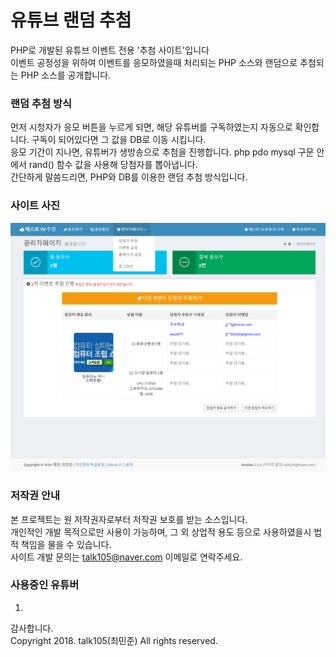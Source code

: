# 유튜브 랜덤 추첨
PHP로 개발된 유튜브 이벤트 전용 '추첨 사이트'입니다  
이벤트 공정성을 위하여 이벤트를 응모하였을때 처리되는 PHP 소스와 랜덤으로 추첨되는 PHP 소스를 공개합니다.

### 랜덤 추첨 방식
먼저 시청자가 응모 버튼을 누르게 되면, 해당 유튜버를 구독하였는지 자동으로 확인합니다. 구독이 되어있다면 그 값을 DB로 이동 시킵니다.  
응모 기간이 지나면, 유튜버가 생방송으로 추첨을 진행합니다. php pdo mysql 구문 안에서 rand() 함수 값을 사용해 당첨자를 뽑아냅니다.   
간단하게 말씀드리면, PHP와 DB를 이용한 랜덤 추첨 방식입니다.

### 사이트 사진
![추첨진행](https://raw.githubusercontent.com/CPUDevelop/RandomEvent/master/assets/site2.png) 

### 저작권 안내
본 프로젝트는 원 저작권자로부터 저작권 보호를 받는 소스입니다.  
개인적인 개발 목적으로만 사용이 가능하며, 그 외 상업적 용도 등으로 사용하였을시 법적 책임을 물을 수 있습니다.  
사이트 개발 문의는 talk105@naver.com 이메일로 연락주세요.  

### 사용중인 유튜버
1. 
  
감사합니다.  
Copyright 2018. talk105(최민준) All rights reserved.
